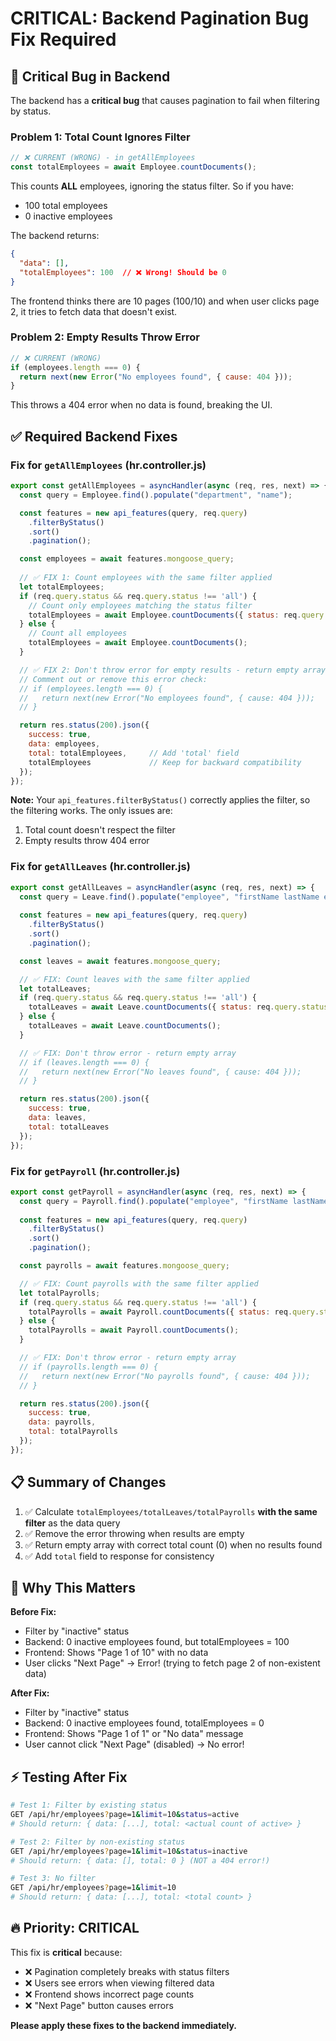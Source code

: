 # CRITICAL: Backend Pagination Bug Fix Required

## 🐛 Critical Bug in Backend

The backend has a **critical bug** that causes pagination to fail when filtering by status.

### Problem 1: Total Count Ignores Filter

```javascript
// ❌ CURRENT (WRONG) - in getAllEmployees
const totalEmployees = await Employee.countDocuments();
```

This counts **ALL** employees, ignoring the status filter. So if you have:
- 100 total employees
- 0 inactive employees

The backend returns:
```json
{
  "data": [],
  "totalEmployees": 100  // ❌ Wrong! Should be 0
}
```

The frontend thinks there are 10 pages (100/10) and when user clicks page 2, it tries to fetch data that doesn't exist.

### Problem 2: Empty Results Throw Error

```javascript
// ❌ CURRENT (WRONG)
if (employees.length === 0) {
  return next(new Error("No employees found", { cause: 404 }));
}
```

This throws a 404 error when no data is found, breaking the UI.

## ✅ Required Backend Fixes

### Fix for `getAllEmployees` (hr.controller.js)

```javascript
export const getAllEmployees = asyncHandler(async (req, res, next) => {
  const query = Employee.find().populate("department", "name");

  const features = new api_features(query, req.query)
    .filterByStatus()
    .sort()
    .pagination();

  const employees = await features.mongoose_query;
  
  // ✅ FIX 1: Count employees with the same filter applied
  let totalEmployees;
  if (req.query.status && req.query.status !== 'all') {
    // Count only employees matching the status filter
    totalEmployees = await Employee.countDocuments({ status: req.query.status });
  } else {
    // Count all employees
    totalEmployees = await Employee.countDocuments();
  }

  // ✅ FIX 2: Don't throw error for empty results - return empty array
  // Comment out or remove this error check:
  // if (employees.length === 0) {
  //   return next(new Error("No employees found", { cause: 404 }));
  // }

  return res.status(200).json({
    success: true,
    data: employees,
    total: totalEmployees,     // Add 'total' field
    totalEmployees             // Keep for backward compatibility
  });
});
```

**Note:** Your `api_features.filterByStatus()` correctly applies the filter, so the filtering works. The only issues are:
1. Total count doesn't respect the filter
2. Empty results throw 404 error

### Fix for `getAllLeaves` (hr.controller.js)

```javascript
export const getAllLeaves = asyncHandler(async (req, res, next) => {
  const query = Leave.find().populate("employee", "firstName lastName email");
  
  const features = new api_features(query, req.query)
    .filterByStatus()
    .sort()
    .pagination();

  const leaves = await features.mongoose_query;

  // ✅ FIX: Count leaves with the same filter applied
  let totalLeaves;
  if (req.query.status && req.query.status !== 'all') {
    totalLeaves = await Leave.countDocuments({ status: req.query.status });
  } else {
    totalLeaves = await Leave.countDocuments();
  }

  // ✅ FIX: Don't throw error - return empty array
  // if (leaves.length === 0) {
  //   return next(new Error("No leaves found", { cause: 404 }));
  // }

  return res.status(200).json({
    success: true,
    data: leaves,
    total: totalLeaves
  });
});
```

### Fix for `getPayroll` (hr.controller.js)

```javascript
export const getPayroll = asyncHandler(async (req, res, next) => {
  const query = Payroll.find().populate("employee", "firstName lastName email position");
  
  const features = new api_features(query, req.query)
    .filterByStatus()
    .sort()
    .pagination();

  const payrolls = await features.mongoose_query;

  // ✅ FIX: Count payrolls with the same filter applied
  let totalPayrolls;
  if (req.query.status && req.query.status !== 'all') {
    totalPayrolls = await Payroll.countDocuments({ status: req.query.status });
  } else {
    totalPayrolls = await Payroll.countDocuments();
  }

  // ✅ FIX: Don't throw error - return empty array
  // if (payrolls.length === 0) {
  //   return next(new Error("No payrolls found", { cause: 404 }));
  // }

  return res.status(200).json({
    success: true,
    data: payrolls,
    total: totalPayrolls
  });
});
```

## 📋 Summary of Changes

1. ✅ Calculate `totalEmployees/totalLeaves/totalPayrolls` **with the same filter** as the data query
2. ✅ Remove the error throwing when results are empty
3. ✅ Return empty array with correct total count (0) when no results found
4. ✅ Add `total` field to response for consistency

## 🎯 Why This Matters

**Before Fix:**
- Filter by "inactive" status
- Backend: 0 inactive employees found, but totalEmployees = 100
- Frontend: Shows "Page 1 of 10" with no data
- User clicks "Next Page" → Error! (trying to fetch page 2 of non-existent data)

**After Fix:**
- Filter by "inactive" status
- Backend: 0 inactive employees found, totalEmployees = 0
- Frontend: Shows "Page 1 of 1" or "No data" message
- User cannot click "Next Page" (disabled) → No error!

## ⚡ Testing After Fix

```bash
# Test 1: Filter by existing status
GET /api/hr/employees?page=1&limit=10&status=active
# Should return: { data: [...], total: <actual count of active> }

# Test 2: Filter by non-existing status
GET /api/hr/employees?page=1&limit=10&status=inactive
# Should return: { data: [], total: 0 } (NOT a 404 error!)

# Test 3: No filter
GET /api/hr/employees?page=1&limit=10
# Should return: { data: [...], total: <total count> }
```

## 🔥 Priority: CRITICAL

This fix is **critical** because:
- ❌ Pagination completely breaks with status filters
- ❌ Users see errors when viewing filtered data
- ❌ Frontend shows incorrect page counts
- ❌ "Next Page" button causes errors

**Please apply these fixes to the backend immediately.**

